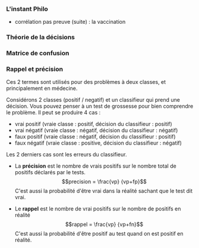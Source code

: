
<script type="text/javascript" async src="//cdn.bootcss.com/mathjax/2.7.0/MathJax.js?config=TeX-AMS-MML_HTMLorMML"></script>
<script type="text/javascript" async src="https://cdnjs.cloudflare.com/ajax/libs/mathjax/2.7.1/MathJax.js?config=TeX-MML-AM_CHTML"></script>


### L'instant Philo

- corrélation pas preuve (suite) : la vaccination

### Théorie de la décisions

### Matrice de confusion


### Rappel et précision

Ces 2 termes sont utilisés pour des problèmes à deux classes,
et principalement en médecine.

Considérons 2 classes (positif / negatif) et un classifieur qui prend une
décision. Vous pouvez penser à un test de grossesse pour bien comprendre
le problème. Il peut se produire 4 cas :

- vrai positif (vraie classe : positif, décision du classifieur : positif)
- vrai négatif (vraie classe : négatif, décision du classifieur : négatif)
- faux positif (vraie classe : négatif, décision du classifieur : positif)
- faux négatif (vraie classe : positive, décision du classifieur : négatif)

Les 2 derniers cas sont les erreurs du classifieur.

- La **précision** est le nombre de vrais positifs sur le nombre total de
positifs déclarés par le tests. $$precision = \frac{vp} {vp+fp}$$
C'est aussi la probabilité d'être vrai dans la réalité sachant que le test dit vrai.

- Le **rappel** est le nombre de vrai positifs sur le nombre de positifs en
réalité
$$rappel = \frac{vp} {vp+fn}$$
C'est aussi la probabilité d'être positif au test quand on est positif en réalité.
